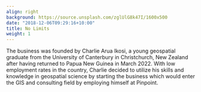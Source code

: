 ```yaml
---
align: right
background: https://source.unsplash.com/zglUlG8k47I/1600x500
date: "2018-12-06T09:29:16+10:00"
title: No Limits
weight: 1
---
```


The business was founded by Charlie Arua Ikosi, a young geospatial graduate from the University of Canterbury in Christchurch, New Zealand after having returned to Papua New Guinea in March 2022. With low employment rates in the country, Charlie decided to utilize his skills and knowledge in geospatial science by starting the business which would enter the GIS and consulting field by employing himself at Pinpoint.